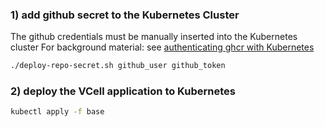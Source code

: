 


### 1) add github secret to the Kubernetes Cluster

The github credentials must be manually inserted into 
the Kubernetes cluster   For background material: 
see [authenticating ghcr with Kubernetes](https://dev.to/asizikov/using-github-container-registry-with-kubernetes-38fb)

```bash
./deploy-repo-secret.sh github_user github_token
```

### 2) deploy the VCell application to Kubernetes

```bash
kubectl apply -f base
```

